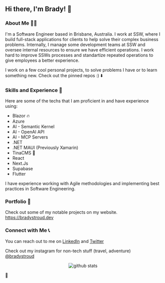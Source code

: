 ## Hi there, I'm Brady! 👋

### About Me 🙋‍♂️

I'm a Software Engineer based in Brisbane, Australia. I work at SSW, where I build full-stack applications for clients to help solve their complex business problems. Internally, I manage some development teams at SSW and oversee internal resources to ensure we have efficient operations.
I work hard to improve SSWs processes and standartize repeated operations to give employees a better experience.

I work on a few cool personal projects, to solve problems I have or to learn something new. Check out the pinned repos :) ⬇️

### Skills and Experience 🚀

Here are some of the techs that I am proficient in and have experience using:

- Blazor 🔥
- Azure
- AI - Semantic Kernel
- AI - OpenAI API
- AI - MCP Servers
- .NET
- .NET MAUI (Previously Xamarin)
- TinaCMS 🦙
- React
- Next.Js
- Supabase
- Flutter

I have experience working with Agile methodologies and implementing best practices in Software Engineering.

### Portfolio 🎨

Check out some of my notable projects on my website.
https://bradystroud.dev

### Connect with Me 📞

You can reach out to me on [LinkedIn](https://www.linkedin.com/in/bradystroud/) and [Twitter](https://twitter.com/bradystroud_)

Check out my instagram for non-tech stuff (travel, adventure) [@bradystroud](https://www.instagram.com/bradystroud/)

<div align="center">

![github stats](https://github-readme-stats.vercel.app/api?username=bradystroud&show_icons=true&cache_seconds=86400&theme=dark)
</div>
🤖
